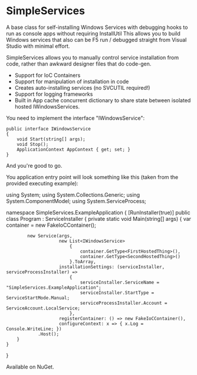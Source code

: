 SimpleServices
==============

A base class for self-installing Windows Services with debugging hooks to run as console apps without requiring InstallUtil
This allows you to build Windows services that also can be F5 run / debugged straight from Visual Studio with minimal effort.

SimpleServices allows you to manually control service installation from code, rather than awkward designer files that do code-gen.

- Support for IoC Containers
- Support for manipulation of installation in code
- Creates auto-installing services (no SVCUTIL required!)
- Support for logging frameworks
- Built in App cache concurrent dictionary to share state between isolated hosted IWindowsServices.

You need to implement the interface "IWindowsService":

    public interface IWindowsService
    {
        void Start(string[] args);
        void Stop();
        ApplicationContext AppContext { get; set; }
    }
    
And you're good to go.

You application entry point will look something like this (taken from the provided executing example):

using System;
using System.Collections.Generic;
using System.ComponentModel;
using System.ServiceProcess;

namespace SimpleServices.ExampleApplication
{
    [RunInstaller(true)]
    public class Program : ServiceInstaller
    {
        private static void Main(string[] args)
        {
            var container = new FakeIoCContainer();

            new Service(args,
                        new List<IWindowsService>
                            {
                                container.GetType<FirstHostedThing>(),
                                container.GetType<SecondHostedThing>()
                            }.ToArray,
                        installationSettings: (serviceInstaller, serviceProcessInstaller) =>
                            {
                                serviceInstaller.ServiceName = "SimpleServices.ExampleApplication";
                                serviceInstaller.StartType = ServiceStartMode.Manual;
                                serviceProcessInstaller.Account = ServiceAccount.LocalService;
                            },
                        registerContainer: () => new FakeIoCContainer(),
                        configureContext: x => { x.Log = Console.WriteLine; })
                .Host();
        }
    }
}

Available on NuGet.
